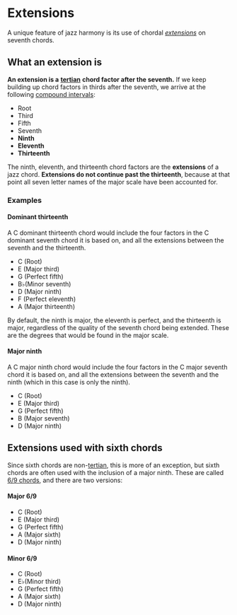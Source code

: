 # Extensions

A unique feature of jazz harmony is its use of chordal [_extensions_](https://en.wikipedia.org/wiki/Extended_chord) on seventh chords.

## What an extension is

**An extension is a** [**tertian**](https://en.wikipedia.org/wiki/Tertian) **chord factor after the seventh.** If we keep building up chord factors in thirds after the seventh, we arrive at the following [compound intervals](https://en.wikipedia.org/wiki/Interval_%28music%29#Compound_intervals):

* Root
* Third
* Fifth
* Seventh
* **Ninth**
* **Eleventh**
* **Thirteenth**

The ninth, eleventh, and thirteenth chord factors are the **extensions** of a jazz chord. **Extensions do not continue past the thirteenth**, because at that point all seven letter names of the major scale have been accounted for.

### Examples

#### Dominant thirteenth

A C dominant thirteenth chord would include the four factors in the C dominant seventh chord it is based on, and all the extensions between the seventh and the thirteenth.

* C \(Root\)
* E \(Major third\)
* G \(Perfect fifth\)
* B♭\(Minor seventh\)
* D \(Major ninth\)
* F \(Perfect eleventh\)
* A \(Major thirteenth\)

By default, the ninth is major, the eleventh is perfect, and the thirteenth is major, regardless of the quality of the seventh chord being extended. These are the degrees that would be found in the major scale.

#### Major ninth

A C major ninth chord would include the four factors in the C major seventh chord it is based on, and all the extensions between the seventh and the ninth \(which in this case is only the ninth\).

* C \(Root\)
* E \(Major third\)
* G \(Perfect fifth\)
* B \(Major seventh\)
* D \(Major ninth\)

## Extensions used with sixth chords

Since sixth chords are non-[tertian](https://en.wikipedia.org/wiki/Tertian), this is more of an exception, but sixth chords are often used with the inclusion of a major ninth. These are called [6/9 chords](https://en.wikipedia.org/wiki/Ninth_chord#6/9_chord), and there are two versions:

#### Major 6/9

* C \(Root\)
* E \(Major third\)
* G \(Perfect fifth\)
* A \(Major sixth\)
* D \(Major ninth\)

#### Minor 6/9

* C \(Root\)
* E♭\(Minor third\)
* G \(Perfect fifth\)
* A \(Major sixth\)
* D \(Major ninth\)

